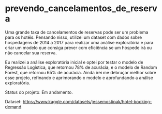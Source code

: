 # prevendo_cancelamentos_de_reserva

Uma grande taxa de cancelamentos de reservas pode ser um problema para os hotéis. Pensando nisso, utilizei um dataset com dados sobre hospedagens de 2014 a 2017 para realizar uma análise exploratória e para criar um modelo que consiga prever com eficiência se um hóspede irá ou não cancelar sua reserva. 

Eu realizei a análise exploratória inicial e optei por testar o modelo de Regressão Logística, que retornou 78% de acurácia, e o modelo de Random Forest, que retornou 65% de acurácia. Ainda irei me debruçar melhor sobre esse projeto, refinando e aprimorando o modelo e aprofundando a análise exploratória. 

Status do projeto: Em andamento.

Dataset: https://www.kaggle.com/datasets/jessemostipak/hotel-booking-demand
